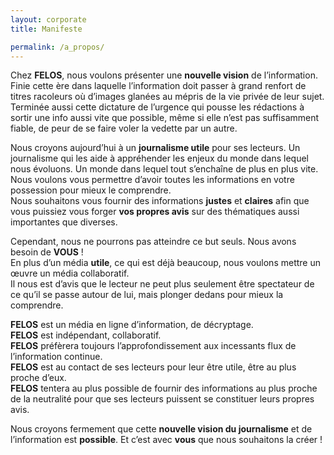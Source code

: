 ```yaml
---
layout: corporate
title: Manifeste

permalink: /a_propos/
---
```


Chez **FELOS**, nous voulons présenter une **nouvelle vision** de l’information. Finie cette ère dans laquelle l’information doit passer à grand renfort de titres racoleurs où d’images glanées au mépris de la vie privée de leur sujet. Terminée aussi cette dictature de l’urgence qui pousse les rédactions à sortir une info aussi vite que possible, même si elle n’est pas suffisamment fiable, de peur de se faire voler la vedette par un autre.

Nous croyons aujourd’hui à un **journalisme utile** pour ses lecteurs. Un journalisme qui les aide à appréhender les enjeux du monde dans lequel nous évoluons. Un monde dans lequel tout s’enchaîne de plus en plus vite. Nous voulons vous permettre d’avoir toutes les informations en votre possession pour mieux le comprendre.  
Nous souhaitons vous fournir des informations **justes** et **claires** afin que vous puissiez vous forger **vos propres avis** sur des thématiques aussi importantes que diverses.

Cependant, nous ne pourrons pas atteindre ce but seuls. Nous avons besoin de **VOUS** !  
En plus d’un média **utile**, ce qui est déjà beaucoup, nous voulons mettre un œuvre un média collaboratif.  
Il nous est d’avis que le lecteur ne peut plus seulement être spectateur de ce qu’il se passe autour de lui, mais plonger dedans pour mieux la comprendre.

**FELOS** est un média en ligne d’information, de décryptage.  
**FELOS** est indépendant, collaboratif.  
**FELOS** préfèrera toujours l’approfondissement aux incessants flux de l’information continue.  
**FELOS** est au contact de ses lecteurs pour leur être utile, être au plus proche d’eux.  
**FELOS** tentera au plus possible de fournir des informations au plus proche de la neutralité pour que ses lecteurs puissent se constituer leurs propres avis.  

Nous croyons fermement que cette **nouvelle vision du journalisme** et de l’information est **possible**. Et c’est avec **vous** que nous souhaitons la créer !